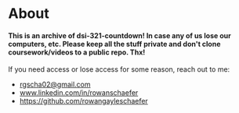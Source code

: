 # About

#### This is an archive of dsi-321-countdown! In case any of us lose our computers, etc.  Please keep all the stuff private and don't clone coursework/videos to a public repo. Thx! 

If you need access or lose access for some reason, reach out to me:
* rgscha02@gmail.com <br />
* www.linkedin.com/in/rowanschaefer <br />
* https://github.com/rowangayleschaefer <br />

<br />
